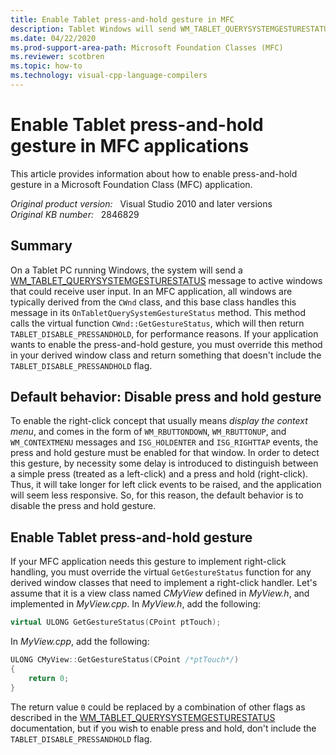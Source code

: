 ```yaml
---
title: Enable Tablet press-and-hold gesture in MFC
description: Tablet Windows will send WM_TABLET_QUERYSYSTEMGESTURESTATUS message to inquire about gestures desired. By default, MFC will disable the press-and-hold gesture. There is an easy way to enable that.
ms.date: 04/22/2020
ms.prod-support-area-path: Microsoft Foundation Classes (MFC)
ms.reviewer: scotbren
ms.topic: how-to
ms.technology: visual-cpp-language-compilers
---
```

# Enable Tablet press-and-hold gesture in MFC applications

This article provides information about how to enable press-and-hold gesture in a Microsoft Foundation Class (MFC) application.

_Original product version:_ &nbsp; Visual Studio 2010 and later versions  
_Original KB number:_ &nbsp; 2846829

## Summary

On a Tablet PC running Windows, the system will send a
[WM_TABLET_QUERYSYSTEMGESTURESTATUS](/windows/win32/tablet/wm-tablet-querysystemgesturestatus-message) message to active windows that could receive user input. In an MFC application, all windows are typically derived from the `CWnd` class, and this base class handles this message in its `OnTabletQuerySystemGestureStatus` method. This method calls the virtual function `CWnd::GetGestureStatus`, which will then return `TABLET_DISABLE_PRESSANDHOLD`, for performance reasons. If your application wants to enable the press-and-hold gesture, you must override this method in your derived window class and return something that doesn't include the `TABLET_DISABLE_PRESSANDHOLD` flag.

## Default behavior: Disable press and hold gesture

To enable the right-click concept that usually means *display the context menu*, and comes in the form of `WM_RBUTTONDOWN`, `WM_RBUTTONUP`, and `WM_CONTEXTMENU` messages and `ISG_HOLDENTER` and `ISG_RIGHTTAP` events, the press and hold gesture must be enabled for that window. In order to detect this gesture, by necessity some delay is introduced to distinguish between a simple press (treated as a left-click) and a press and hold (right-click). Thus, it will take longer for left click events to be raised, and the application will seem less responsive. So, for this reason, the default behavior is to disable the press and hold gesture.

## Enable Tablet press-and-hold gesture

If your MFC application needs this gesture to implement right-click handling, you must override the virtual `GetGestureStatus` function for any derived window classes that need to implement a right-click handler. Let's assume that it is a view class named *CMyView* defined in *MyView.h*, and implemented in *MyView.cpp*. In *MyView.h*, add the following:

```cpp
virtual ULONG GetGestureStatus(CPoint ptTouch);
```

In *MyView.cpp*, add the following:

```cpp
ULONG CMyView::GetGestureStatus(CPoint /*ptTouch*/)
{
    return 0;
}
```

The return value `0` could be replaced by a combination of other flags as described in the [WM_TABLET_QUERYSYSTEMGESTURESTATUS](/windows/win32/tablet/wm-tablet-querysystemgesturestatus-message) documentation, but if you wish to enable press and hold, don't include the `TABLET_DISABLE_PRESSANDHOLD` flag.
